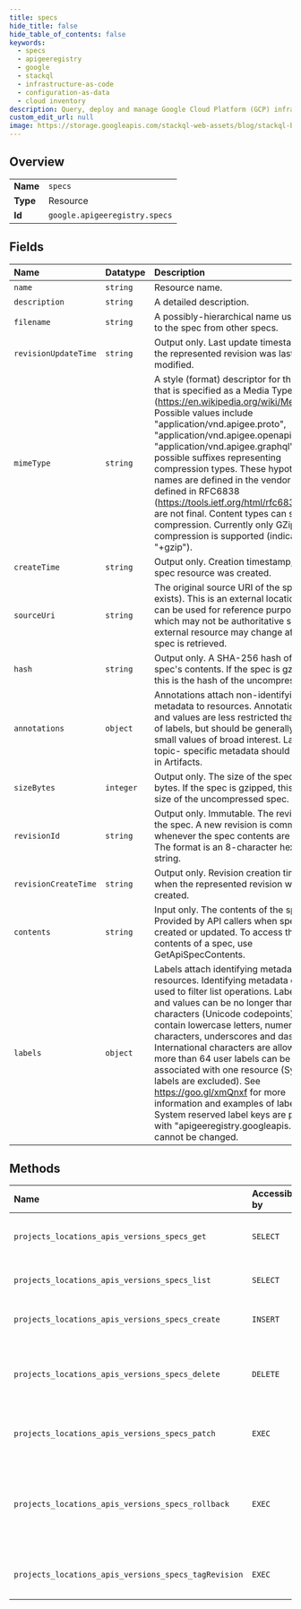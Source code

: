 ```yaml
---
title: specs
hide_title: false
hide_table_of_contents: false
keywords:
  - specs
  - apigeeregistry
  - google    
  - stackql
  - infrastructure-as-code
  - configuration-as-data
  - cloud inventory
description: Query, deploy and manage Google Cloud Platform (GCP) infrastructure and resources using SQL
custom_edit_url: null
image: https://storage.googleapis.com/stackql-web-assets/blog/stackql-blog-post-featured-image.png
---
```

  
    

## Overview
<table><tbody>
<tr><td><b>Name</b></td><td><code>specs</code></td></tr>
<tr><td><b>Type</b></td><td>Resource</td></tr>
<tr><td><b>Id</b></td><td><code>google.apigeeregistry.specs</code></td></tr>
</tbody></table>

## Fields
| Name | Datatype | Description |
|:-----|:---------|:------------|
| `name` | `string` | Resource name. |
| `description` | `string` | A detailed description. |
| `filename` | `string` | A possibly-hierarchical name used to refer to the spec from other specs. |
| `revisionUpdateTime` | `string` | Output only. Last update timestamp: when the represented revision was last modified. |
| `mimeType` | `string` | A style (format) descriptor for this spec that is specified as a Media Type (https://en.wikipedia.org/wiki/Media_type). Possible values include "application/vnd.apigee.proto", "application/vnd.apigee.openapi", and "application/vnd.apigee.graphql", with possible suffixes representing compression types. These hypothetical names are defined in the vendor tree defined in RFC6838 (https://tools.ietf.org/html/rfc6838) and are not final. Content types can specify compression. Currently only GZip compression is supported (indicated with "+gzip"). |
| `createTime` | `string` | Output only. Creation timestamp; when the spec resource was created. |
| `sourceUri` | `string` | The original source URI of the spec (if one exists). This is an external location that can be used for reference purposes but which may not be authoritative since this external resource may change after the spec is retrieved. |
| `hash` | `string` | Output only. A SHA-256 hash of the spec's contents. If the spec is gzipped, this is the hash of the uncompressed spec. |
| `annotations` | `object` | Annotations attach non-identifying metadata to resources. Annotation keys and values are less restricted than those of labels, but should be generally used for small values of broad interest. Larger, topic- specific metadata should be stored in Artifacts. |
| `sizeBytes` | `integer` | Output only. The size of the spec file in bytes. If the spec is gzipped, this is the size of the uncompressed spec. |
| `revisionId` | `string` | Output only. Immutable. The revision ID of the spec. A new revision is committed whenever the spec contents are changed. The format is an 8-character hexadecimal string. |
| `revisionCreateTime` | `string` | Output only. Revision creation timestamp; when the represented revision was created. |
| `contents` | `string` | Input only. The contents of the spec. Provided by API callers when specs are created or updated. To access the contents of a spec, use GetApiSpecContents. |
| `labels` | `object` | Labels attach identifying metadata to resources. Identifying metadata can be used to filter list operations. Label keys and values can be no longer than 64 characters (Unicode codepoints), can only contain lowercase letters, numeric characters, underscores and dashes. International characters are allowed. No more than 64 user labels can be associated with one resource (System labels are excluded). See https://goo.gl/xmQnxf for more information and examples of labels. System reserved label keys are prefixed with "apigeeregistry.googleapis.com/" and cannot be changed. |
## Methods
| Name | Accessible by | Required Params | Description |
|:-----|:--------------|:----------------|:------------|
| `projects_locations_apis_versions_specs_get` | `SELECT` | `apisId, locationsId, projectsId, specsId, versionsId` | GetApiSpec returns a specified spec. |
| `projects_locations_apis_versions_specs_list` | `SELECT` | `apisId, locationsId, projectsId, versionsId` | ListApiSpecs returns matching specs. |
| `projects_locations_apis_versions_specs_create` | `INSERT` | `apisId, locationsId, projectsId, versionsId` | CreateApiSpec creates a specified spec. |
| `projects_locations_apis_versions_specs_delete` | `DELETE` | `apisId, locationsId, projectsId, specsId, versionsId` | DeleteApiSpec removes a specified spec, all revisions, and all child resources (e.g. artifacts). |
| `projects_locations_apis_versions_specs_patch` | `EXEC` | `apisId, locationsId, projectsId, specsId, versionsId` | UpdateApiSpec can be used to modify a specified spec. |
| `projects_locations_apis_versions_specs_rollback` | `EXEC` | `apisId, locationsId, projectsId, specsId, versionsId` | RollbackApiSpec sets the current revision to a specified prior revision. Note that this creates a new revision with a new revision ID. |
| `projects_locations_apis_versions_specs_tagRevision` | `EXEC` | `apisId, locationsId, projectsId, specsId, versionsId` | TagApiSpecRevision adds a tag to a specified revision of a spec. |
